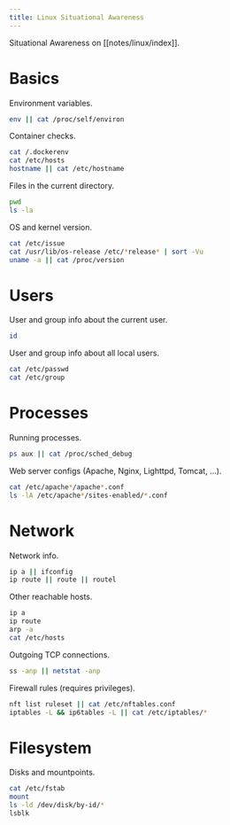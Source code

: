 ```yaml
---
title: Linux Situational Awareness
---
```


Situational Awareness on [[notes/linux/index]].

# Basics

Environment variables.

~~~ bash
env || cat /proc/self/environ
~~~

Container checks.

~~~ bash
cat /.dockerenv
cat /etc/hosts
hostname || cat /etc/hostname
~~~

Files in the current directory.

~~~ bash
pwd
ls -la
~~~

OS and kernel version.

~~~ bash
cat /etc/issue
cat /usr/lib/os-release /etc/*release* | sort -Vu
uname -a || cat /proc/version
~~~

# Users

User and group info about the current user.

~~~ bash
id
~~~

User and group info about all local users.

~~~ bash
cat /etc/passwd
cat /etc/group
~~~

# Processes

Running processes.

~~~ bash
ps aux || cat /proc/sched_debug
~~~

Web server configs (Apache, Nginx, Lighttpd, Tomcat, ...).

~~~ bash
cat /etc/apache*/apache*.conf
ls -lA /etc/apache*/sites-enabled/*.conf
~~~

# Network

Network info.

~~~ bash
ip a || ifconfig
ip route || route || routel
~~~

Other reachable hosts.

~~~ bash
ip a
ip route
arp -a
cat /etc/hosts
~~~

Outgoing TCP connections.

~~~ bash
ss -anp || netstat -anp
~~~

Firewall rules (requires privileges).

~~~ bash
nft list ruleset || cat /etc/nftables.conf
iptables -L && ip6tables -L || cat /etc/iptables/*
~~~

# Filesystem

Disks and mountpoints.

~~~ bash
cat /etc/fstab 
mount
ls -ld /dev/disk/by-id/*
lsblk
~~~
